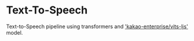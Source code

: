 # Text-To-Speech

Text-to-Speech pipeline using transformers and ['kakao-enterprise/vits-ljs'](https://huggingface.co/kakao-enterprise/vits-ljs?) model.
